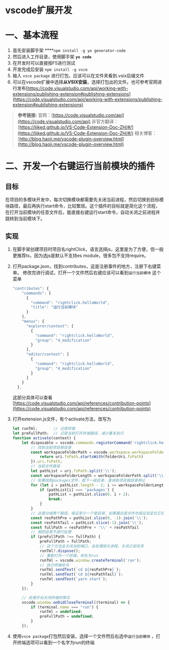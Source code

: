 # vscode扩展开发

# 一、基本流程

1. 首先安装脚手架 ****`npm install -g yo generator-code`
2. 然后进入工作目录，使用脚手架 **`yo code`** 
3. 在开发时可以直接按F5进行测试
4. 开发完成后安装 `npm install -g vsce`
5. 输入 `vsce package` 进行打包，应该可以在文件夹看到.vsix后缀文件
6. 可以在vscode扩展中选择**从VSIX安装**，选择打包出的文件。也可参考官网进行发布[https://code.visualstudio.com/api/working-with-extensions/publishing-extension#publishing-extensions](https://code.visualstudio.com/api/working-with-extensions/publishing-extension#publishing-extensions)                                                                                                              

> **参考链接:**
官网：[https://code.visualstudio.com/api](https://code.visualstudio.com/api)                                                                                               非官方翻译：[https://liiked.github.io/VS-Code-Extension-Doc-ZH/#/](https://liiked.github.io/VS-Code-Extension-Doc-ZH/#/) 
相关博客：[http://blog.haoji.me/vscode-plugin-overview.html](http://blog.haoji.me/vscode-plugin-overview.html)
> 

# 二、开发一个右键运行当前模块的插件

## 目标

在项目的多模块开发中，每次切换模块都需要先关闭当前进程，然后切换到目标模块路径，最后再执行start命令，比较繁琐。这个插件的目标就是简化这个流程，在打开当前模块的任意文件后，能直接右键运行start命令，自动关闭之前进程并跳转到当前模块下。

## 实现

1. 在脚手架创建项目时项目名rightClick，语言选择js，这里是为了方便，但一般更推荐ts，因为选js是默认不支持es module，很多包不支持require。
2. 打开package.json，找到contributes，这是注册事件的地方，注册下右键菜单。
修改完进行调试，打开一个文件然后右键应该可以看到`运行当前模块` 这个菜单
    
    ```jsx
    "contributes": {
        "commands": [
          {
            "command": "rightclick.helloWorld",
            "title": "运行当前模块"
          }
        ],
        "menus": {
          "explorer/context": [
            {
              "command": "rightclick.helloWorld",
              "group": "4_modification"
            }
          ],
          "editor/context": [
            {
              "command": "rightclick.helloWorld",
              "group": "4_modification"
            }
          ]
        }
      },
    ```
    
    这部分具体可以查看[https://code.visualstudio.com/api/references/contribution-points](https://code.visualstudio.com/api/references/contribution-points)
    
3. 打开extension.js文件，有个activate方法，改写为
    
    ```jsx
    let runTml;       // 记录终端
    let preFullPath;  // 记录当前打开终端路径，减少重复执行
    function activate(context) {
    	let disposable = vscode.commands.registerCommand('rightclick.helloWorld', function (uri) {
    		// 找到当前项目根目录
    		const workspaceFolderPath = vscode.workspace.workspaceFolders.find(({ uri: folderUri }) => {
    			return uri.fsPath.startsWith(folderUri.fsPath)
    		}).uri.fsPath;
    		// 当前文件路径
    		let pathList = uri.fsPath.split('\\'); 
    		const workspaceFolderLength = workspaceFolderPath.split('\\').length;
    		// 如果找到packages文件，取下一级目录，查询到项目根目录停止
    		for (let i = pathList.length - 2; i >= workspaceFolderLength; i--) {
    			if (pathList[i] === 'packages') {
    				pathList = pathList.slice(0, i + 2);
    				break;
    			}
    		}
    		// 这里分成两个路径，保证至少一个是目录，如果最后是文件也保证会定位它目录上
    		const resPathPre = pathList.slice(0, -1).join('\\');
    		const resPathTail = pathList.slice(-1).join('\\');
    		const fullPath = resPathPre + '\\' + resPathTail
    		// 相同目录不进行处理
    		if (preFullPath !== fullPath) {
    			preFullPath = fullPath;
    			// 这个方法会关闭当前端口，会处理相关进程，关闭之前任务
    			runTml?.dispose();
    			// 重新打开一个终端，命名为run
    			runTml = vscode.window.createTerminal('run');
    			// 执行终端命令
    			runTml.sendText(`cd ${resPathPre}`);
    			runTml.sendText(`cd ${resPathTail}`);
    			runTml.sendText(`yarn start`);
    		}
    	});
    
    	// 处理手动关闭终端的情况
    	vscode.window.onDidCloseTerminal((terminal) => {
    		if (terminal.name === "run") {
    			runTml = undefined;
    			preFullPath = undefined;
    		}
    	});
    ```
    
4. 使用`vsce package`打包然后安装，选择一个文件然后右选中`运行当前模块` ，打开终端选项可以看到一个名字为run的终端